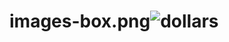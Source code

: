 # images-box.png![dollars](https://github.com/user-attachments/assets/7e360be0-670d-495f-bb37-bbcc3af99c76)
